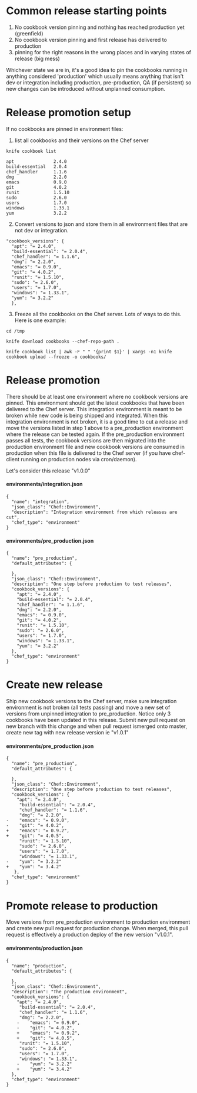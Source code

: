 # Common release starting points

1. No cookbook version pinning and nothing has reached production yet (greenfield)
2. No cookbook version pinning and first release has delivered to production
3. pinning for the right reasons in the wrong places and in varying states of release (big mess)

Whichever state we are in, it's a good idea to pin the cookbooks running in anything considered 'production' which usually means anything that isn't dev or integration including production, pre-production, QA (if persistent) so new changes can be introduced without unplanned consumption.

# Release promotion setup

If no cookbooks are pinned in environment files:

 1. list all cookbooks and their versions on the Chef server

 `knife cookbook list`

 ```
apt               2.4.0
build-essential   2.0.4
chef_handler      1.1.6
dmg               2.2.0
emacs             0.9.0
git               4.0.2
runit             1.5.10
sudo              2.6.0
users             1.7.0
windows           1.33.1
yum               3.2.2
```

 2. Convert versions to json and store them in all environment files that are not dev or integration.

```
"cookbook_versions": {
  "apt": "= 2.4.0",
  "build-essential": "= 2.0.4",
  "chef_handler": "= 1.1.6",
  "dmg": "= 2.2.0",
  "emacs": "= 0.9.0",
  "git": "= 4.0.2",
  "runit": "= 1.5.10",
  "sudo": "= 2.6.0",
  "users": "= 1.7.0",
  "windows": "= 1.33.1",
  "yum": "= 3.2.2"
  },
```
3. Freeze all the cookbooks on the Chef server. Lots of ways to do this. Here is one example:

`cd /tmp`

`knife download cookbooks --chef-repo-path .`

`knife cookbook list | awk -F " " '{print $1}' | xargs -n1 knife cookbook upload --freeze -o cookbooks/`

# Release promotion

There should be at least one environment where no cookbook versions are pinned. This environment should get the latest cookbooks that have been delivered to the Chef server. This integration environment is meant to be broken while new code is being shipped and integrated. When this integration environment is not broken, it is a good time to cut a release and move the versions listed in step 1 above to a pre_production environment where the release can be tested again. If the pre_production environment passes all tests, the cookbook versions are then migrated into the production environment file and new cookbook versions are consumed in production when this file is delivered to the Chef server (if you have chef-client running on production nodes via cron/daemon).

Let's consider this release "v1.0.0"

#### environments/integration.json
```
{
  "name": "integration",
  "json_class": "Chef::Environment",
  "description": "Integration environment from which releases are cut",
  "chef_type": "environment"
}
```

#### environments/pre_production.json
```
{
  "name": "pre_production",
  "default_attributes": {

  },
  "json_class": "Chef::Environment",
  "description": "One step before production to test releases",
  "cookbook_versions": {
    "apt": "= 2.4.0",
    "build-essential": "= 2.0.4",
    "chef_handler": "= 1.1.6",
    "dmg": "= 2.2.0",
    "emacs": "= 0.9.0",
    "git": "= 4.0.2",
    "runit": "= 1.5.10",
    "sudo": "= 2.6.0",
    "users": "= 1.7.0",
    "windows": "= 1.33.1",
    "yum": "= 3.2.2"
  },
  "chef_type": "environment"
}
```

# Create new release
Ship new cookbook versions to the Chef server, make sure integration environment is not broken (all tests passing) and move a new set of versions from unpinned integration to pre_production. Notice only 3 cookbooks have been updated in this release. Submit new pull request on new branch with this change and when pull request ismerged onto master, create new tag with new release version ie "v1.0.1"

#### environments/pre_production.json
```
{
  "name": "pre_production",
  "default_attributes": {

  },
  "json_class": "Chef::Environment",
  "description": "One step before production to test releases",
  "cookbook_versions": {
    "apt": "= 2.4.0",
     "build-essential": "= 2.0.4",
     "chef_handler": "= 1.1.6",
     "dmg": "= 2.2.0",
-    "emacs": "= 0.9.0",
-    "git": "= 4.0.2",
+    "emacs": "= 0.9.2",
+    "git": "= 4.0.5",
     "runit": "= 1.5.10",
     "sudo": "= 2.6.0",
     "users": "= 1.7.0",
     "windows": "= 1.33.1",
-    "yum": "= 3.2.2"
+    "yum": "= 3.4.2"
   },
  "chef_type": "environment"
}
```

# Promote release to production
Move versions from pre_production environment to production environment and create new pull request for production change. When merged, this pull request is effectively a production deploy of the new version "v1.0.1".

#### environments/production.json
```
{
  "name": "production",
  "default_attributes": {

  },
  "json_class": "Chef::Environment",
  "description": "The production environment",
  "cookbook_versions": {
    "apt": "= 2.4.0",
     "build-essential": "= 2.0.4",
     "chef_handler": "= 1.1.6",
     "dmg": "= 2.2.0",
    -    "emacs": "= 0.9.0",
    -    "git": "= 4.0.2",
    +    "emacs": "= 0.9.2",
    +    "git": "= 4.0.5",
     "runit": "= 1.5.10",
     "sudo": "= 2.6.0",
     "users": "= 1.7.0",
     "windows": "= 1.33.1",
    -    "yum": "= 3.2.2"
    +    "yum": "= 3.4.2"
  },
  "chef_type": "environment"
}
```
